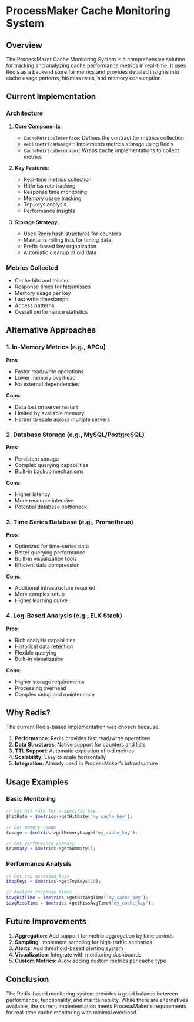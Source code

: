 # ProcessMaker Cache Monitoring System

## Overview
The ProcessMaker Cache Monitoring System is a comprehensive solution for tracking and analyzing cache performance metrics in real-time. It uses Redis as a backend store for metrics and provides detailed insights into cache usage patterns, hit/miss rates, and memory consumption.

## Current Implementation

### Architecture
1. **Core Components**:
   - `CacheMetricsInterface`: Defines the contract for metrics collection
   - `RedisMetricsManager`: Implements metrics storage using Redis
   - `CacheMetricsDecorator`: Wraps cache implementations to collect metrics

2. **Key Features**:
   - Real-time metrics collection
   - Hit/miss rate tracking
   - Response time monitoring
   - Memory usage tracking
   - Top keys analysis
   - Performance insights

3. **Storage Strategy**:
   - Uses Redis hash structures for counters
   - Maintains rolling lists for timing data
   - Prefix-based key organization
   - Automatic cleanup of old data

### Metrics Collected
- Cache hits and misses
- Response times for hits/misses
- Memory usage per key
- Last write timestamps
- Access patterns
- Overall performance statistics

## Alternative Approaches

### 1. In-Memory Metrics (e.g., APCu)
**Pros**:
- Faster read/write operations
- Lower memory overhead
- No external dependencies

**Cons**:
- Data lost on server restart
- Limited by available memory
- Harder to scale across multiple servers

### 2. Database Storage (e.g., MySQL/PostgreSQL)
**Pros**:
- Persistent storage
- Complex querying capabilities
- Built-in backup mechanisms

**Cons**:
- Higher latency
- More resource intensive
- Potential database bottleneck

### 3. Time Series Database (e.g., Prometheus)
**Pros**:
- Optimized for time-series data
- Better querying performance
- Built-in visualization tools
- Efficient data compression

**Cons**:
- Additional infrastructure required
- More complex setup
- Higher learning curve

### 4. Log-Based Analysis (e.g., ELK Stack)
**Pros**:
- Rich analysis capabilities
- Historical data retention
- Flexible querying
- Built-in visualization

**Cons**:
- Higher storage requirements
- Processing overhead
- Complex setup and maintenance

## Why Redis?
The current Redis-based implementation was chosen because:
1. **Performance**: Redis provides fast read/write operations
2. **Data Structures**: Native support for counters and lists
3. **TTL Support**: Automatic expiration of old metrics
4. **Scalability**: Easy to scale horizontally
5. **Integration**: Already used in ProcessMaker's infrastructure

## Usage Examples

### Basic Monitoring
```php
// Get hit rate for a specific key
$hitRate = $metrics->getHitRate('my_cache_key');

// Get memory usage
$usage = $metrics->getMemoryUsage('my_cache_key');

// Get performance summary
$summary = $metrics->getSummary();
```

### Performance Analysis
```php
// Get top accessed keys
$topKeys = $metrics->getTopKeys(10);

// Analyze response times
$avgHitTime = $metrics->getHitAvgTime('my_cache_key');
$avgMissTime = $metrics->getMissAvgTime('my_cache_key');
```

## Future Improvements
1. **Aggregation**: Add support for metric aggregation by time periods
2. **Sampling**: Implement sampling for high-traffic scenarios
3. **Alerts**: Add threshold-based alerting system
4. **Visualization**: Integrate with monitoring dashboards
5. **Custom Metrics**: Allow adding custom metrics per cache type

## Conclusion
The Redis-based monitoring system provides a good balance between performance, functionality, and maintainability. While there are alternatives available, the current implementation meets ProcessMaker's requirements for real-time cache monitoring with minimal overhead. 